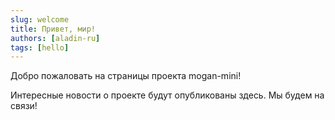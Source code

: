 ```yaml
---
slug: welcome
title: Привет, мир!
authors: [aladin-ru]
tags: [hello]
---
```


Добро пожаловать на страницы проекта mogan-mini!

Интересные новости о проекте будут опубликованы здесь. Мы будем на связи!
